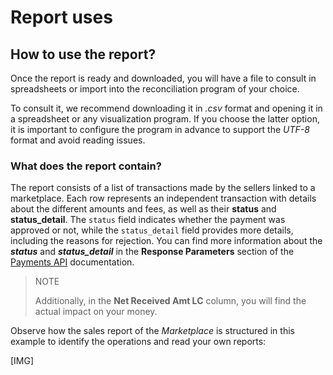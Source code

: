 # Report uses

## How to use the report?

Once the report is ready and downloaded, you will have a file to consult in spreadsheets or import into the reconciliation program of your choice.

To consult it, we recommend downloading it in *.csv* format and opening it in a spreadsheet or any visualization program. If you choose the latter option, it is important to configure the program in advance to support the *UTF-8* format and avoid reading issues.

### What does the report contain?

The report consists of a list of transactions made by the sellers linked to a marketplace. Each row represents an independent transaction with details about the different amounts and fees, as well as their **status** and **status_detail**. The `status` field indicates whether the payment was approved or not, while the `status_detail` field provides more details, including the reasons for rejection. You can find more information about the ***status*** and ***status_detail*** in the **Response Parameters** section of the [Payments API](https://www.mercadopago[FAKER][URL][DOMAIN]/developers/en/reference/payments/_payments/post) documentation.

> NOTE
>
> Additionally, in the **Net Received Amt LC** column, you will find the actual impact on your money.

Observe how the sales report of the *Marketplace* is structured in this example to identify the operations and read your own reports:

[IMG]